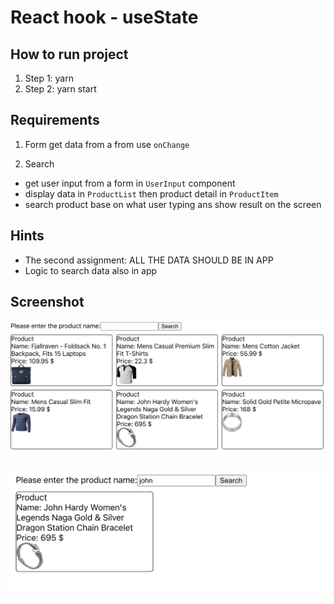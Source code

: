 # React hook - useState

## How to run project

1. Step 1: yarn
2. Step 2: yarn start

## Requirements

1. Form
   get data from a from use `onChange`

2. Search

- get user input from a form in `UserInput` component
- display data in `ProductList` then product detail in `ProductItem`
- search product base on what user typing ans show result on the screen

## Hints

- The second assignment: ALL THE DATA SHOULD BE IN APP
- Logic to search data also in app

## Screenshot

![](./screenshots/products.png)

![](./screenshots/searchResult.png)

